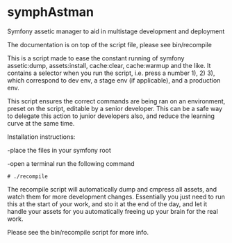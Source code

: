 symphAstman
===========


Symfony assetic manager to aid in multistage development and deployment


The documentation is on top of the script file, please see bin/recompile


This is a script made to ease the constant running of symfony assetic:dump,
assets:install, cache:clear, cache:warmup and the like.  It contains a selector
when you run the script, i.e. press a number 1), 2) 3), which correspond to dev
env, a stage env (if applicable), and a production env. 


This script ensures the correct commands are being ran on an environment,
preset on the script, editable by a senior developer.  This can be a safe way
to delegate this action to junior developers also, and reduce the learning
curve at the same time.


Installation instructions:

-place the files in your symfony root

-open a terminal run the following command

    # ./recompile
    
    
The recompile script will automatically dump and cmpress all assets, and watch them for more development changes.  Essentially you just need to run this at the start of your work, and sto it at the end of the day, and let it handle your assets for you automatically freeing up your brain for the real work. 

    
Please see the bin/recompile script for more info.
